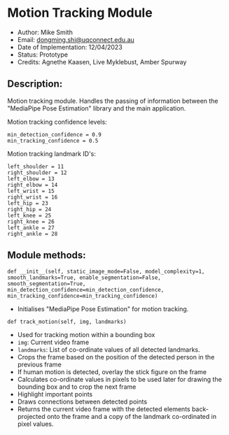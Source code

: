 # Motion Tracking Module
- Author: Mike Smith
- Email: dongming.shi@uqconnect.edu.au
- Date of Implementation: 12/04/2023
- Status: Prototype
- Credits: Agnethe Kaasen, Live Myklebust, Amber Spurway

## Description:

Motion tracking module. Handles the passing of information between the "MediaPipe Pose Estimation" library and the main application.

Motion tracking confidence levels:
```
min_detection_confidence = 0.9
min_tracking_confidence = 0.5
```

Motion tracking landmark ID's:
```
left_shoulder = 11
right_shoulder = 12
left_elbow = 13
right_elbow = 14
left_wrist = 15
right_wrist = 16
left_hip = 23
right_hip = 24
left_knee = 25
right_knee = 26
left_ankle = 27
right_ankle = 28
```

## Module methods:

`def __init__(self,
        static_image_mode=False,
        model_complexity=1,
        smooth_landmarks=True,
        enable_segmentation=False,
        smooth_segmentation=True,
        min_detection_confidence=min_detection_confidence,
        min_tracking_confidence=min_tracking_confidence)`
- Initialises "MediaPipe Pose Estimation" for motion tracking.

`def track_motion(self, img, landmarks)`
- Used for tracking motion within a bounding box
- `img`: Current video frame
- `landmarks`: List of co-ordinate values of all detected landmarks.
- Crops the frame based on the position of the detected person in the previous frame
- If human motion is detected, overlay the stick figure on the frame
- Calculates co-ordinate values in pixels to be used later for drawing the bounding box and to crop the next frame
- Highlight important points
- Draws connections between detected points
- Returns the current video frame with the detected elements back-projected onto the frame and a copy of the landmark co-ordinated in pixel values.